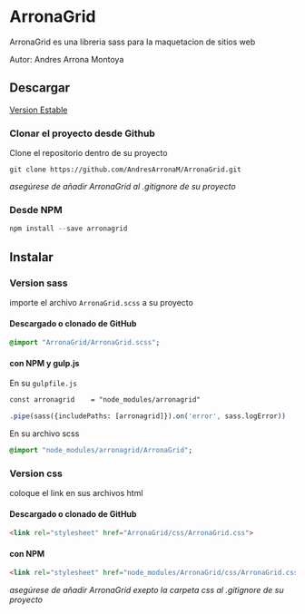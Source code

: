 # ArronaGrid

ArronaGrid es una libreria sass para la maquetacion de sitios web

Autor: Andres Arrona Montoya

## Descargar

[Version Estable](https://github.com/AndresArronaM/ArronaGrid/archive/master.zip)

### Clonar el proyecto desde Github

Clone el repositorio dentro de su proyecto

```git
git clone https://github.com/AndresArronaM/ArronaGrid.git
```

*asegúrese de añadir ArronaGrid al .gitignore de su proyecto*

### Desde NPM

```javascript
npm install --save arronagrid
```

## Instalar

### Version sass

importe el archivo `ArronaGrid.scss` a su proyecto

#### Descargado o clonado de GitHub

```sass
@import "ArronaGrid/ArronaGrid.scss";
```

#### con NPM y gulp.js

En su `gulpfile.js`

```sass
const arronagrid    = "node_modules/arronagrid"

.pipe(sass({includePaths: [arronagrid]}).on('error', sass.logError))
```

En su archivo scss

```sass
@import "node_modules/arronagrid/ArronaGrid";
```

### Version css

coloque el link en sus archivos html

#### Descargado o clonado de GitHub

```html
<link rel="stylesheet" href="ArronaGrid/css/ArronaGrid.css">
```

#### con NPM

```html
<link rel="stylesheet" href="node_modules/ArronaGrid/css/ArronaGrid.css">
```

*asegúrese de añadir ArronaGrid exepto la carpeta css al .gitignore de su proyecto*
